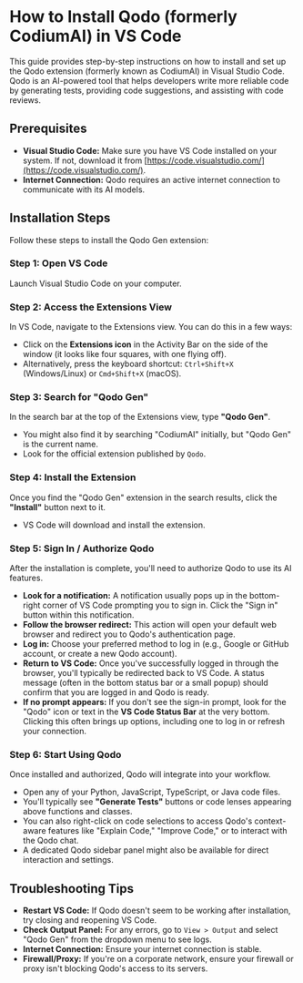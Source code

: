 # How to Install Qodo (formerly CodiumAI) in VS Code

This guide provides step-by-step instructions on how to install and set up the Qodo extension (formerly known as CodiumAI) in Visual Studio Code. Qodo is an AI-powered tool that helps developers write more reliable code by generating tests, providing code suggestions, and assisting with code reviews.

## Prerequisites

* **Visual Studio Code:** Make sure you have VS Code installed on your system. If not, download it from [https://code.visualstudio.com/](https://code.visualstudio.com/).
* **Internet Connection:** Qodo requires an active internet connection to communicate with its AI models.

## Installation Steps

Follow these steps to install the Qodo Gen extension:

### Step 1: Open VS Code

Launch Visual Studio Code on your computer.

### Step 2: Access the Extensions View

In VS Code, navigate to the Extensions view. You can do this in a few ways:

* Click on the **Extensions icon** in the Activity Bar on the side of the window (it looks like four squares, with one flying off).
* Alternatively, press the keyboard shortcut: `Ctrl+Shift+X` (Windows/Linux) or `Cmd+Shift+X` (macOS).

### Step 3: Search for "Qodo Gen"

In the search bar at the top of the Extensions view, type **"Qodo Gen"**.

* You might also find it by searching "CodiumAI" initially, but "Qodo Gen" is the current name.
* Look for the official extension published by `Qodo`.

### Step 4: Install the Extension

Once you find the "Qodo Gen" extension in the search results, click the **"Install"** button next to it.

* VS Code will download and install the extension.

### Step 5: Sign In / Authorize Qodo

After the installation is complete, you'll need to authorize Qodo to use its AI features.

* **Look for a notification:** A notification usually pops up in the bottom-right corner of VS Code prompting you to sign in. Click the "Sign in" button within this notification.
* **Follow the browser redirect:** This action will open your default web browser and redirect you to Qodo's authentication page.
* **Log in:** Choose your preferred method to log in (e.g., Google or GitHub account, or create a new Qodo account).
* **Return to VS Code:** Once you've successfully logged in through the browser, you'll typically be redirected back to VS Code. A status message (often in the bottom status bar or a small popup) should confirm that you are logged in and Qodo is ready.
* **If no prompt appears:** If you don't see the sign-in prompt, look for the "Qodo" icon or text in the **VS Code Status Bar** at the very bottom. Clicking this often brings up options, including one to log in or refresh your connection.

### Step 6: Start Using Qodo

Once installed and authorized, Qodo will integrate into your workflow.

* Open any of your Python, JavaScript, TypeScript, or Java code files.
* You'll typically see **"Generate Tests"** buttons or code lenses appearing above functions and classes.
* You can also right-click on code selections to access Qodo's context-aware features like "Explain Code," "Improve Code," or to interact with the Qodo chat.
* A dedicated Qodo sidebar panel might also be available for direct interaction and settings.

## Troubleshooting Tips

* **Restart VS Code:** If Qodo doesn't seem to be working after installation, try closing and reopening VS Code.
* **Check Output Panel:** For any errors, go to `View > Output` and select "Qodo Gen" from the dropdown menu to see logs.
* **Internet Connection:** Ensure your internet connection is stable.
* **Firewall/Proxy:** If you're on a corporate network, ensure your firewall or proxy isn't blocking Qodo's access to its servers.
